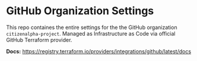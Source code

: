 # GitHub Organization Settings

This repo containes the entire settings for the the GitHub organization
`citizenalpha-project`. Managed as Infrastructure as Code via official GitHub
Terraform provider.

**Docs:** <https://registry.terraform.io/providers/integrations/github/latest/docs>
